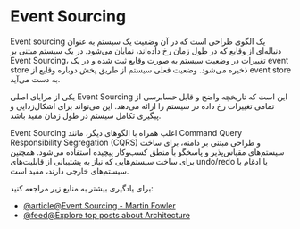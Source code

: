 # Event Sourcing

Event sourcing یک الگوی طراحی است که در آن وضعیت یک سیستم به عنوان دنباله‌ای از وقایع که در طول زمان رخ داده‌اند، نمایان می‌شود. در یک سیستم مبتنی بر Event Sourcing، تغییرات در وضعیت سیستم به صورت وقایع ثبت شده و در یک event store ذخیره می‌شود. وضعیت فعلی سیستم از طریق پخش دوباره وقایع از event store به دست می‌آید.

یکی از مزایای اصلی Event Sourcing این است که تاریخچه واضح و قابل حسابرسی از تمامی تغییرات رخ داده در سیستم را ارائه می‌دهد. این می‌تواند برای اشکال‌زدایی و پیگیری تکامل سیستم در طول زمان مفید باشد.

Event Sourcing اغلب همراه با الگوهای دیگر، مانند Command Query Responsibility Segregation (CQRS) و طراحی مبتنی بر دامنه، برای ساخت سیستم‌های مقیاس‌پذیر و پاسخگو با منطق کسب‌وکار پیچیده استفاده می‌شود. همچنین برای ساخت سیستم‌هایی که نیاز به پشتیبانی از قابلیت‌های undo/redo یا ادغام با سیستم‌های خارجی دارند، مفید است.

برای یادگیری بیشتر به منابع زیر مراجعه کنید:

- [@article@Event Sourcing - Martin Fowler](https://martinfowler.com/eaaDev/EventSourcing.html)
- [@feed@Explore top posts about Architecture](https://app.daily.dev/tags/architecture?ref=roadmapsh)
